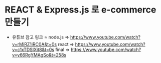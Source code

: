 # REACT & Express.js 로 e-commerce 만들기
- 유튜브 참고 링크 ⭐
    node.js => https://www.youtube.com/watch?v=rMiRZ1iRC0A&t=0s
    react => https://www.youtube.com/watch?v=c1xTDSIXit8&t=0s
    final => https://www.youtube.com/watch?v=y66RgYMAgSo&t=258s
    